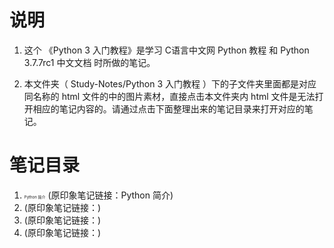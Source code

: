 # 说明
1. 这个 《Python 3 入门教程》是学习 <a href="http://c.biancheng.net/python/" style="text-decoration:none">C语言中文网 Python 教程</a> 和 <a href="https://docs.python.org/zh-cn/3.7/index.html" style="text-decoration:none">Python 3.7.7rc1 中文文档</a> 时所做的笔记。

2. 本文件夹（ Study-Notes/Python 3 入门教程 ）下的子文件夹里面都是对应同名称的 html 文件的中的图片素材，直接点击本文件夹内 html 文件是无法打开相应的笔记内容的。请通过点击下面整理出来的笔记目录来打开对应的笔记。


# 笔记目录
1. <a href="https://abrachan.github.io/Study-Notes/Python%203%20入门教程/1_Python%20简介.html" style="font-size:6;text-decoration:none">Python 简介</a> (原印象笔记链接：<a href="https://app.yinxiang.com/shard/s22/nl/24419242/3057764f-d056-418c-b65d-5fedc549cd6c" style="text-decoration:none">Python 简介</a>)
2. <a href="https://abrachan.github.io/Study-Notes/" style="text-decoration:none"></a> (原印象笔记链接：<a href="" style="text-decoration:none"></a>)
3. <a href="https://abrachan.github.io/Study-Notes/" style="text-decoration:none"></a> (原印象笔记链接：<a href="" style="text-decoration:none"></a>)
4. <a href="https://abrachan.github.io/Study-Notes/" style="text-decoration:none"></a> (原印象笔记链接：<a href="" style="text-decoration:none"></a>)

